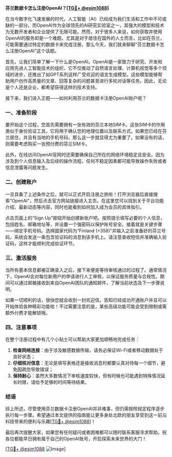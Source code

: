 **芬兰数据卡怎么注册OpenAI？[[TG💪+ @esim1088](https://t.me/s/esim1088)]**

在当今数字化飞速发展的时代，人工智能（AI）已经成为我们生活和工作中不可或缺的一部分。而OpenAI作为全球领先的AI研究实验室之一，其强大的模型和技术为无数开发者和企业提供了无限可能。然而，对于很多人来说，如何获取并使用OpenAI的服务却是一个难题。尤其是对于居住在国外的人士而言，比如在芬兰，可能需要通过特定的数据卡来完成注册。那么今天，我们就来聊聊“芬兰数据卡怎么注册OpenAI”这个话题。

首先，让我们简单了解一下什么是OpenAI。OpenAI是一家致力于研究、开发和应用先进人工智能技术的组织，它不仅推动了自然语言处理、计算机视觉等多个领域的进步，还推出了如GPT系列这样广受欢迎的语言生成模型。这些模型能够帮助用户创作高质量的文章、回答复杂的问题甚至进行多轮对话等任务。因此，无论是个人还是企业，都希望获得这样的技术支持。

接下来，我们进入正题——如何利用芬兰的数据卡注册OpenAI账户呢？

### 一、准备阶段

要开始这个过程，您首先需要拥有一张有效的芬兰本地SIM卡。这张SIM卡的作用类似于身份验证工具，它将用于确认您的地理位置以及联系方式。如果您已经在芬兰居住，并且有当地的手机号码，那么这一步就显得尤为重要了。如果没有的话，则需要考虑购买一张预付费的芬兰SIM卡。

此外，在线访问OpenAI官网时还需要确保自己所在的网络环境稳定且安全。因为涉及到个人信息输入及后续的操作流程，任何不稳定因素都可能导致操作失败或者信息泄露等问题发生。

### 二、创建账户

一旦具备了上述条件之后，就可以正式开启注册之旅啦！打开浏览器后直接搜索“OpenAI”，然后点击官方网站链接进入主页。在这里您可以找到关于平台功能介绍、最新动态等内容，同时也能看到如何加入成为会员的具体指引。

点击页面上的“Sign Up”按钮开始创建新账户吧。按照提示填写必要的个人信息，包括姓名、邮箱地址等，并设置一个强密码以保护账号安全。接着就是关键步骤——绑定手机号码。选择国家代码为“Finland (+358)”并输入之前准备好的芬兰号码，系统会发送一条包含验证码的消息到该手机上。请注意查收短信并准确输入验证码，这样才能顺利完成验证环节。

### 三、激活服务

当所有基本信息都被正确录入之后，接下来便是等待审核通过的过程了。通常情况下，OpenAI会对每位新用户的申请进行人工审核，以保证服务质量与合规性。期间可以通过邮箱接收到来自OpenAI团队的通知邮件，了解当前状态及下一步骤说明。

如果一切顺利的话，很快您就会收到一封欢迎信，告知已经成功开通账户并且可以开始体验各种精彩功能啦！不过需要注意的是，某些高级功能可能会受到限制或需额外付费才能解锁哦。

### 四、注意事项

在整个注册过程中有几个小贴士可以帮助大家更加顺畅地完成任务：

1. **检查网络连接**：由于涉及敏感数据传输，请务必保证Wi-Fi或者移动数据处于良好状态；
2. **仔细核对信息**：无论是填写表格还是接收消息时都要认真对待每一个细节，避免因疏忽导致错误；
3. **保持耐心**：虽然大多数情况下审核速度较快，但有时候也可能遇到特殊情况延长时限，请给予足够的时间等待结果。

### 结语

综上所述，尽管使用芬兰数据卡注册OpenAI并非难事，但仍需按照规定程序逐步执行每一步骤。希望通过本文提供的指南能让更多身处北欧的朋友享受到这一前沿科技带来的便利与乐趣[[TG💪+ @esim1088](https://t.me/s/esim1088)]！

最后再次提醒大家，如果您有任何疑问或者困难都可以随时联系客服寻求帮助。祝各位都能早日拥有属于自己的OpenAI账号，开启探索未来世界的大门！

[[TG💪+ @esim1088](https://t.me/s/esim1088) ![Image](https://i.postimg.cc/4NQfJmqS/Snipaste-2025-05-13-00-14-12.png)]